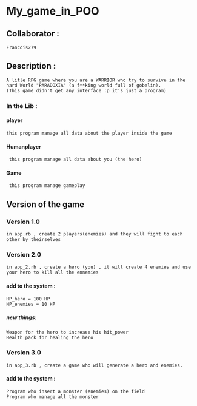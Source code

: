 # My_game_in_POO

## Collaborator : 
    Francois279

## Description :
    A litle RPG game where you are a WARRIOR who try to survive in the hard World "PARADOXIA" (a f**king world full of gobelin).
    (This game didn't get any interface :p it's just a program)

### In the Lib :

#### player
    this program manage all data about the player inside the game 

#### Humanplayer
     this program manage all data about you (the hero)

#### Game
     this program manage gameplay 

## Version of the game

### Version 1.0
    in app.rb , create 2 players(enemies) and they will fight to each other by theirselves 

### Version 2.0
    in app_2.rb , create a hero (you) , it will create 4 enemies and use your hero to kill all the ennemies
#### add to the system : 
    HP_hero = 100 HP
    HP_enemies = 10 HP
##### new things:
    Weapon for the hero to increase his hit_power
    Health pack for healing the hero

### Version 3.0
    in app_3.rb , create a game who will generate a hero and enemies.

#### add to the system :
    Program who insert a monster (enemies) on the field
    Program who manage all the monster 